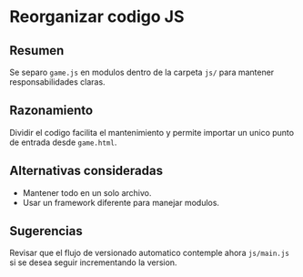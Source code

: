 # Reorganizar codigo JS

## Resumen
Se separo `game.js` en modulos dentro de la carpeta `js/` para mantener responsabilidades claras.

## Razonamiento
Dividir el codigo facilita el mantenimiento y permite importar un unico punto de entrada desde `game.html`.

## Alternativas consideradas
- Mantener todo en un solo archivo.
- Usar un framework diferente para manejar modulos.

## Sugerencias
Revisar que el flujo de versionado automatico contemple ahora `js/main.js` si se desea seguir incrementando la version.
